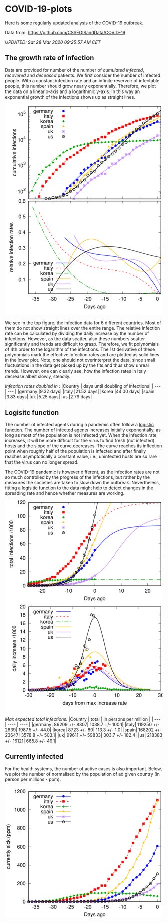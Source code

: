 


# COVID-19-plots

Here is some regularly updated analysis of the COVID-19 outbreak.

Data from: https://github.com/CSSEGISandData/COVID-19

 *UPDATED: Sat 28 Mar 2020 09:25:57 AM CET*

## The growth rate of infection


Data are provided for number of the number of _cumulated infected_, _recovered_ and _deceased_ patients.
We first consider the number of infected people. With a constant infection rate and an infinite
reservoir of infectable people,  this number should grow nearly exponentially. Therefore, we plot
the data on a linear x-axis and a logarithmic y-axis. In this way an exponential growth of the
infections shows up as straight lines. 

![Exponential development](plot-1.png)

We see in the top figure, the infection data for 6 different countries. Most of them do not show
straight lines over the entire range. The relative infection rate can be calculated by dividing the
daily increase by the number of infections. However, as the data scatter, also these numbers scatter
significantly and trends are difficult to grasp. Therefore, we fit polynomials of 4th order to the
logarithm of the infections. The 1st derivative of these polynomials mark the effective
infection rates and are plotted as solid lines in the lower plot. Note, one should not overinterpret
the data, since small fluctuations in the data get picked up by the fits and thus show unreal
trends. However, one can clearly see, how the infection rates in Italy decrease albeit slowly,
steadily.

*Infection rates doubled in :*
|Country | days until doubling of infections| 
| --- | --- |
|germany |9.32 days|
|italy |21.52 days|
|korea |44.00 days|
|spain |3.83 days|
|uk |5.25 days|
|us |2.79 days|



## Logisitc function
The number of infected agents during a pandemic often follow a [logistic function](https://en.wikipedia.org/wiki/Logistic_function).
The number of infected agents increases initially exponentially, as long as most of the population
is not infected yet. When the infection rate increases, it will be more difficult for the virus to
find fresh (not infected) hosts and the slope of the curve decreases. The curve reaches its
inflection point when roughly half of the population is infected and after finally reaches
asymptotically a constant value, i.e., uninfected hosts are so rare that the virus can no longer
spread. 

The COVID-19 pandemic is however different, as the infection rates are not so much controlled by the
progress of the infections, but rather by the measures the societies are taken to slow down the
outbreak. Nevertheless, fitting a logisitic function to the data might help to detect changes in the
spreading rate and hence whether measures are working.

![Logistic Curve](plot-3.png)

*Max expected total infections:*
|Country | total | in persons per million | 
| --- | ---- | ---- |
|germany| 86209 +/- 8307| 1038.7 +/- 100.1|
|italy| 119250 +/- 2639| 1987.5 +/- 44.0|
|korea| 8723 +/- 80| 113.3 +/- 1.0|
|spain| 168202 +/- 23647| 3578.8 +/- 503.1|
|uk| 99611 +/- 59833| 303.7 +/- 182.4|
|us| 218383 +/- 16121| 665.8 +/- 49.1|


## Currently infected

For the health systems, the number of active cases is also important. Below, we plot the number of normalised by the population of ad given country (in person per millions - ppm).

![Currently sick](plot-2.png)
